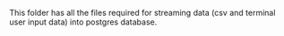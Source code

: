 This folder has all the files required for streaming data (csv and terminal user input data) into postgres database.
